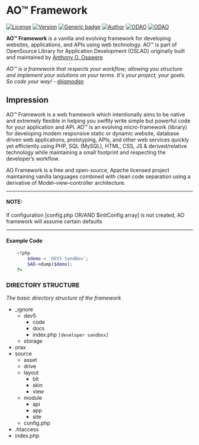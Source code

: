 # AO™ Framework
[![License](https://img.shields.io/badge/License-Apache%202.0-red.svg)](https://github.com/AO24hq/ao/blob/master/LICENSE)
[![Version](https://img.shields.io/badge/Version-Evolving-yellow.svg)](https://github.com/AO24hq/ao/releases/latest)
[![Generic badge](https://img.shields.io/badge/Wiki-Read-1abc9c.svg)](https://github.com/AO24hq/ao/wiki)
[![Author](https://img.shields.io/badge/Creator-OSAWERE™-green.svg)](https://www.osawere.com/)
[![ODAO](https://img.shields.io/badge/Twitter-@iamodao-gold.svg)](https://www.twitter.com/iamodao)
[![ODAO](https://img.shields.io/badge/LinkedIn-iamodao-blue.svg)](https://www.linkedin.com/in/iamodao/)

**AO™ Framework** is a vanilla and evolving framework for developing websites, applications, and APIs using web technology. AO™ is part of OpenSource Library for Application Development (OSLAD) originally built and maintained by [Anthony O. Osawere](https://github.com/iamodao/)

*AO™ is a framework that respects your workflow; allowing you structure and implement your solutions on your terms. It's your project, your goals. So code your way! - _[@iamodao](https://www.twitter.com/iamodao)_*

## Impression

AO™ Framework is a web framework which intentionally aims to be native and extremely flexible in helping you swiftly write simple but powerful code for your application and API. AO™ is an evolving micro-framework (library) for developing modem responsive static or dynamic website, database driven web applications, prototyping, APIs, and other web services quickly yet efficiently using PHP, SQL (MySQL), HTML, CSS, JS & derived/relative technology while maintaining a small footprint and respecting the developer’s workflow.

AO Framework is a free and open-source, Apache licensed project maintaining vanilla languages combined with clean code separation using a derivative of Model–view–controller architecture.

---

#### NOTE:
If configuration [config.php OR/AND $initConfig array] is not created, AO framework will assume certain defaults

---

#### Example Code
```php
	<?php
		$demo = 'DEV5 SandBox';
		$AO->dump($demo);
	?>
```



### DIRECTORY STRUCTURE
_The basic directory structure of the framework_

*	_ignore
	*	dev5
		*	code
		*	docs
		*	index.php `[developer sandbox]`
	*	storage
* orax
* source
	*	asset
	*	drive
	*	layout
		*	bit
		*	skin
		*	view
	*	module
		*	api
		*	app
		*	site
	*	config.php
* .htaccess
* index.php
